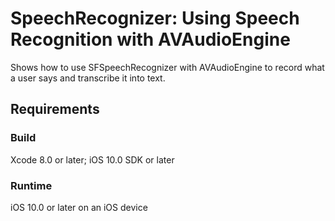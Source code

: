 # SpeechRecognizer: Using Speech Recognition with AVAudioEngine

Shows how to use SFSpeechRecognizer with AVAudioEngine to record what a user says and transcribe it into text.

## Requirements

### Build

Xcode 8.0 or later; iOS 10.0 SDK or later

### Runtime

iOS 10.0 or later on an iOS device
